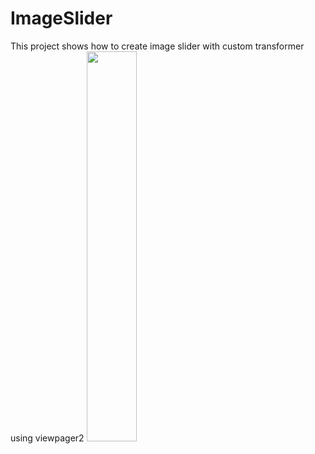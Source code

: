 # ImageSlider
This project shows how to create image slider with custom transformer using viewpager2
<img src="https://user-images.githubusercontent.com/17876601/118408290-94108580-b6a2-11eb-9c16-e0fb2347afa1.jpg" width="40%">
